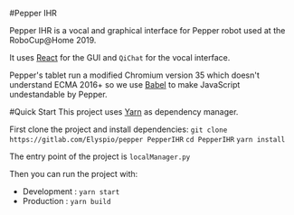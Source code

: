 #Pepper IHR

Pepper IHR is a vocal and graphical interface for Pepper robot used at the RoboCup@Home 2019.

It uses [React](https://reactjs.org/) for the GUI and `QiChat` for the vocal interface. 

Pepper's tablet run a modified Chromium version 35 which doesn't understand ECMA 2016+ so we use [Babel](https://babeljs.io/) to make JavaScript undestandable by Pepper. 

#Quick Start
This project uses [Yarn](https://yarnpkg.com/en/docs/install) as dependency manager.

First clone the project and install dependencies:
`git clone https://gitlab.com/Elyspio/pepper PepperIHR`
`cd PepperIHR`
`yarn install`




The entry point of the project is `localManager.py`

Then you can run the project with:
- Development : `yarn start`
- Production : `yarn build`
